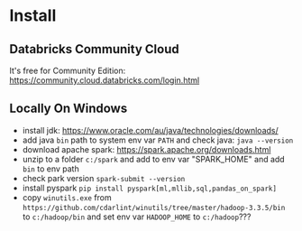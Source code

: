 # Install

## Databricks Community Cloud
It's free for Community Edition: https://community.cloud.databricks.com/login.html

## Locally On Windows
- install jdk: https://www.oracle.com/au/java/technologies/downloads/
- add java `bin` path to system env var `PATH` and check java: `java --version`
- download apache spark: https://spark.apache.org/downloads.html
- unzip to a folder `c:/spark` and add to env var "SPARK_HOME" and add `bin` to env path
- check park version `spark-submit --version`
- install pyspark `pip install pyspark[ml,mllib,sql,pandas_on_spark]`
- copy `winutils.exe` from `https://github.com/cdarlint/winutils/tree/master/hadoop-3.3.5/bin` to `c:/hadoop/bin`
  and set env var `HADOOP_HOME` to `c:/hadoop`???
